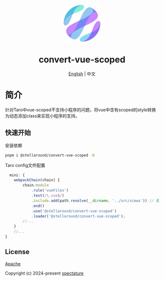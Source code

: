 <div align="center">
  <img alt="convert-vue-scoped logo" width="120" height="120" src="./logo.png">
  <h1>convert-vue-scoped</h1>
  <span><a href="./README.md">English</a> | 中文</span>
</div>

# 简介
针对Taro中vue-scoped不支持小程序的问题，将vue中含有scoped的style转换为动态添加class来实现小程序的支持。

## 快速开始

安装依赖

```sh
pnpm i @stellaround/convert-vue-scoped -D
```

Taro config文件配置

```ts
  mini: {
    webpackChain(chain) {
        chain.module
            .rule('vueFiles')
            .test(/\.vue$/)
            .include.add(path.resolve(__dirname, '../src/views')) // 要修改的vue文件范围
            .end()
            .use('@stellaround/convert-vue-scoped')
            .loader('@stellaround/convert-vue-scoped');
        //...
    }
    //...
}
```

## License

[Apache](./LICENSE)

Copyright (c) 2024-present [spectature](https://github.com/Spectature)